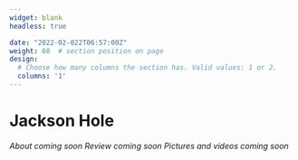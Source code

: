 ```yaml
---
widget: blank
headless: true

date: "2022-02-022T06:57:00Z"
weight: 60  # section position on page
design:
  # Choose how many columns the section has. Valid values: 1 or 2.
  columns: '1'
---
```


# Jackson Hole
*About coming soon*
*Review coming soon*
*Pictures and videos coming soon*


